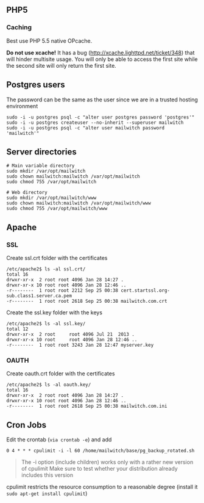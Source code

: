 ## PHP5 ##
### Caching ###
Best use PHP 5.5 native OPcache.

**Do not use xcache!** It has a bug (http://xcache.lighttpd.net/ticket/348) that will hinder multisite usage. You will only be able to access the first site while the second site will only return the first site.
## Postgres users ##
The password can be the same as the user since we are in a trusted hosting environment
```
sudo -i -u postgres psql -c "alter user postgres password 'postgres'"
sudo -i -u postgres createuser --no-inherit --superuser mailwitch
sudo -i -u postgres psql -c "alter user mailwitch password 'mailwitch'"
```

## Server directories ##
```
# Main variable directory
sudo mkdir /var/opt/mailwitch
sudo chown mailwitch:mailwitch /var/opt/mailwitch
sudo chmod 755 /var/opt/mailwitch

# Web directory
sudo mkdir /var/opt/mailwitch/www
sudo chown mailwitch:mailwitch /var/opt/mailwitch/www
sudo chmod 755 /var/opt/mailwitch/www
```

## Apache ##
### SSL ###
Create ssl.crt folder with the certificates
```
/etc/apache2$ ls -al ssl.crt/
total 16
drwxr-xr-x  2 root root 4096 Jan 28 14:27 .
drwxr-xr-x 10 root root 4096 Jan 28 12:46 ..
-r--------  1 root root 2212 Sep 25 00:38 cert.startssl.org-sub.class1.server.ca.pem
-r--------  1 root root 2618 Sep 25 00:38 mailwitch.com.crt
```
Create the ssl.key folder with the keys
```
/etc/apache2$ ls -al ssl.key/
total 12
drwxr-xr-x  2 root     root 4096 Jul 21  2013 .
drwxr-xr-x 10 root     root 4096 Jan 28 12:46 ..
-r--------  1 root root 3243 Jan 28 12:47 myserver.key
```
### OAUTH ###
Create oauth.crt folder with the certificates
```
/etc/apache2$ ls -al oauth.key/
total 16
drwxr-xr-x  2 root root 4096 Jan 28 14:27 .
drwxr-xr-x 10 root root 4096 Jan 28 12:46 ..
-r--------  1 root root 2618 Sep 25 00:38 mailwitch.com.ini
```
## Cron Jobs ##
Edit the crontab (``via crontab -e``) and add 
```
0 4 * * * cpulimit -i -l 60 /home/mailwitch/base/pg_backup_rotated.sh
```
> The -i option (include children) works only with a rather new version of cpulimit
> Make sure to test whether your distribution already includes this version

cpulimit restricts the resource consumption to a reasonable degree (install it ``sudo apt-get install cpulimit``)
